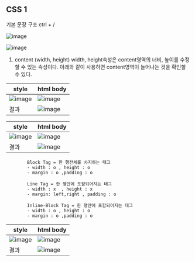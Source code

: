## CSS 1

기본 문장 구조 ctrl + /

![image](https://github.com/user-attachments/assets/c45a5646-1c7f-4abe-84f9-0f926acac215)


![image](https://github.com/user-attachments/assets/ea952267-4813-4466-8b43-c869d8082367)
 
1. content (width, height)
width, height속성은 content영역의 너비, 높이를 수정할 수 있는 속성이다.
아래와 같이 사용하면 content영역이 늘어나는 것을 확인할 수 있다.



|style|html body|
|-|-|
|![image](https://github.com/user-attachments/assets/efff06d8-c995-4f85-8adb-8759e6b199c9)|![image](https://github.com/user-attachments/assets/eabaaeee-8193-48ed-9578-14284a25f218)|
|결과|![image](https://github.com/user-attachments/assets/a45cc01f-0cf3-4915-bab1-a613ef6dec33)|

|style|html body|
|-|-|
|![image](https://github.com/user-attachments/assets/a8506cde-f8a3-427d-976a-516e3964fe5f)|![image](https://github.com/user-attachments/assets/10b1d9f3-d846-4cb2-a5a2-ac882583b90c)|
|결과|![image](https://github.com/user-attachments/assets/7e7c2317-a926-4658-9597-7e7589ff3636)|

            Block Tag = 한 행전체를 차지하는 태그
            - width : o , height : o
            - margin : o ,padding : o
            
            Line Tag = 한 행안에 포함되어지는 태그
            - width : x  , height : x
            - margin: left,right , padding : o

            Inline-Block Tag = 한 행안에 포함되어지는 태그
            - width : o , height : o
            - margin : o ,padding : o

|style|html body|
|-|-|
|![image](https://github.com/user-attachments/assets/fd89847a-a491-4db5-af6d-60c2af9541cb)|![image](https://github.com/user-attachments/assets/cb92e2b6-9274-45ae-948c-ab1dca844f7d)|
|결과|![image](https://github.com/user-attachments/assets/56980c95-e634-43e7-b300-1eef817cb8b2)|





